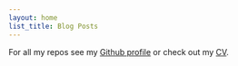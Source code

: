 ```yaml
---
layout: home
list_title: Blog Posts
---
```


For all my repos see my [Github profile](https://github.com/pskenny) or check out my [CV](https://github.com/pskenny/pskenny.github.io/raw/master/assets/static/cv.pdf).
